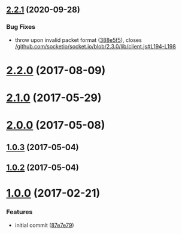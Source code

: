 ## [2.2.1](https://github.com/darrachequesne/socket.io-msgpack-parser/compare/2.2.0...2.2.1) (2020-09-28)


### Bug Fixes

* throw upon invalid packet format ([388e5f5](https://github.com/darrachequesne/socket.io-msgpack-parser/commit/388e5f55862e32562bbfb0e6e1066dc3f2962191)), closes [/github.com/socketio/socket.io/blob/2.3.0/lib/client.js#L194-L198](https://github.com//github.com/socketio/socket.io/blob/2.3.0/lib/client.js/issues/L194-L198)



# [2.2.0](https://github.com/darrachequesne/socket.io-msgpack-parser/compare/2.1.0...2.2.0) (2017-08-09)



# [2.1.0](https://github.com/darrachequesne/socket.io-msgpack-parser/compare/2.0.0...2.1.0) (2017-05-29)



# [2.0.0](https://github.com/darrachequesne/socket.io-msgpack-parser/compare/1.0.3...2.0.0) (2017-05-08)



## [1.0.3](https://github.com/darrachequesne/socket.io-msgpack-parser/compare/1.0.2...1.0.3) (2017-05-04)



## [1.0.2](https://github.com/darrachequesne/socket.io-msgpack-parser/compare/1.0.0...1.0.2) (2017-05-04)



# [1.0.0](https://github.com/darrachequesne/socket.io-msgpack-parser/compare/87e7e79897be550345d5ec3298f28b12bead4aef...1.0.0) (2017-02-21)


### Features

* initial commit ([87e7e79](https://github.com/darrachequesne/socket.io-msgpack-parser/commit/87e7e79897be550345d5ec3298f28b12bead4aef))
